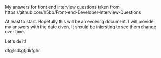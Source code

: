 My answers for front end interview questions taken from https://github.com/h5bp/Front-end-Developer-Interview-Questions

At least to start. Hopefully this will be an evolving document. I will provide my answers with the date given. It should be intersting to see them change over time.

Let's do it!


dfg;lsdkgfjdkfghn
